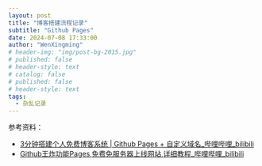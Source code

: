 ```yaml
---
layout: post
title: "博客搭建流程记录"
subtitle: "Github Pages"
date: 2024-07-08 17:33:00
author: "WenXingming"
# header-img: "img/post-bg-2015.jpg"
# published: false
# header-style: text
# catalog: false
# published: false
# header-style: text
tags:
  - 杂乱记录
---
```


参考资料：

- [3分钟搭建个人免费博客系统 | Github Pages + 自定义域名_哔哩哔哩_bilibili](https://www.bilibili.com/video/BV1A1421d7AB/?vd_source=5f255b90a5964db3d7f44633d085b6e4)
- [Github王炸功能Pages,免费免服务器上线网站,详细教程_哔哩哔哩_bilibili](https://www.bilibili.com/video/BV12H4y1N7Q4/?spm_id_from=333.337.search-card.all.click&vd_source=5f255b90a5964db3d7f44633d085b6e4)

